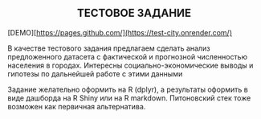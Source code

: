 ## <center>ТЕСТОВОЕ ЗАДАНИЕ</center>
 [DEMO][https://pages.github.com/](https://test-city.onrender.com/)

В качестве тестового задания предлагаем сделать анализ предложенного датасета с фактической и прогнозной численностью населения в городах.
Интересны социально-экономические выводы и гипотезы по дальнейшей работе с этими данными

Задание желательно оформить на R (dplyr), а результаты оформить в виде дашборда на R Shiny или на R markdown.
Питоновский стек тоже возможен как первичная альтернатива.
